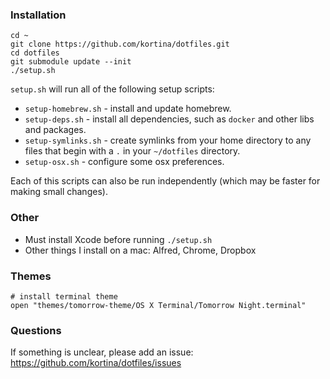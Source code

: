 ### Installation

    cd ~
    git clone https://github.com/kortina/dotfiles.git
    cd dotfiles
    git submodule update --init
    ./setup.sh

`setup.sh` will run all of the following setup scripts: 

* `setup-homebrew.sh` - install and update homebrew.
* `setup-deps.sh` - install all dependencies, such as `docker` and other libs and packages.
* `setup-symlinks.sh` - create symlinks from your home directory to any files that begin with a `.` in your `~/dotfiles` directory.
* `setup-osx.sh` - configure some osx preferences.

Each of this scripts can also be run independently (which may be faster for making small changes).

### Other

* Must install Xcode before running `./setup.sh`
* Other things I install on a mac: Alfred, Chrome, Dropbox

### Themes

    # install terminal theme
    open "themes/tomorrow-theme/OS X Terminal/Tomorrow Night.terminal"


### Questions

If something is unclear, please add an issue: https://github.com/kortina/dotfiles/issues
